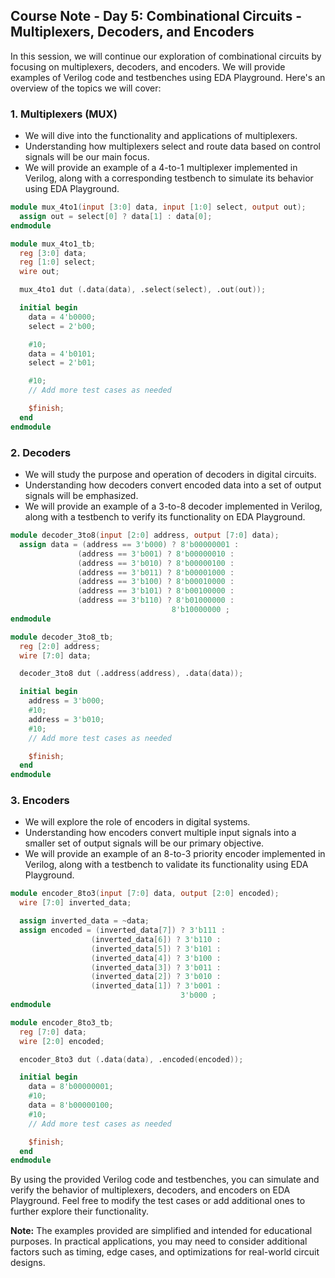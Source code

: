 ## Course Note - Day 5: Combinational Circuits - Multiplexers, Decoders, and Encoders

In this session, we will continue our exploration of combinational circuits by focusing on multiplexers, decoders, and encoders. We will provide examples of Verilog code and testbenches using EDA Playground. Here's an overview of the topics we will cover:

### 1. Multiplexers (MUX)

- We will dive into the functionality and applications of multiplexers.
- Understanding how multiplexers select and route data based on control signals will be our main focus.
- We will provide an example of a 4-to-1 multiplexer implemented in Verilog, along with a corresponding testbench to simulate its behavior using EDA Playground.

```verilog
module mux_4to1(input [3:0] data, input [1:0] select, output out);
  assign out = select[0] ? data[1] : data[0];
endmodule
```

```verilog
module mux_4to1_tb;
  reg [3:0] data;
  reg [1:0] select;
  wire out;

  mux_4to1 dut (.data(data), .select(select), .out(out));

  initial begin
    data = 4'b0000;
    select = 2'b00;

    #10;
    data = 4'b0101;
    select = 2'b01;

    #10;
    // Add more test cases as needed

    $finish;
  end
endmodule
```

### 2. Decoders

- We will study the purpose and operation of decoders in digital circuits.
- Understanding how decoders convert encoded data into a set of output signals will be emphasized.
- We will provide an example of a 3-to-8 decoder implemented in Verilog, along with a testbench to verify its functionality on EDA Playground.

```verilog
module decoder_3to8(input [2:0] address, output [7:0] data);
  assign data = (address == 3'b000) ? 8'b00000001 :
               (address == 3'b001) ? 8'b00000010 :
               (address == 3'b010) ? 8'b00000100 :
               (address == 3'b011) ? 8'b00001000 :
               (address == 3'b100) ? 8'b00010000 :
               (address == 3'b101) ? 8'b00100000 :
               (address == 3'b110) ? 8'b01000000 :
                                    8'b10000000 ;
endmodule
```

```verilog
module decoder_3to8_tb;
  reg [2:0] address;
  wire [7:0] data;

  decoder_3to8 dut (.address(address), .data(data));

  initial begin
    address = 3'b000;
    #10;
    address = 3'b010;
    #10;
    // Add more test cases as needed

    $finish;
  end
endmodule
```

### 3. Encoders

- We will explore the role of encoders in digital systems.
- Understanding how encoders convert multiple input signals into a smaller set of output signals will be our primary objective.
- We will provide an example of an 8-to-3 priority encoder implemented in Verilog, along with a testbench to validate its functionality using EDA Playground.

```verilog
module encoder_8to3(input [7:0] data, output [2:0] encoded);
  wire [7:0] inverted_data;

  assign inverted_data = ~data;
  assign encoded = (inverted_data[7]) ? 3'b111 :
                  (inverted_data[6]) ? 3'b110 :
                  (inverted_data[5]) ? 3'b101 :
                  (inverted_data[4]) ? 3'b100 :
                  (inverted_data[3]) ? 3'b011 :
                  (inverted_data[2]) ? 3'b010 :
                  (inverted_data[1]) ? 3'b001 :
                                      3'b000 ;
endmodule
```

```verilog
module encoder_8to3_tb;
  reg [7:0] data;
  wire [2:0] encoded;

  encoder_8to3 dut (.data(data), .encoded(encoded));

  initial begin
    data = 8'b00000001;
    #10;
    data = 8'b00000100;
    #10;
    // Add more test cases as needed

    $finish;
  end
endmodule
```

By using the provided Verilog code and testbenches, you can simulate and verify the behavior of multiplexers, decoders, and encoders on EDA Playground. Feel free to modify the test cases or add additional ones to further explore their functionality.

**Note:** The examples provided are simplified and intended for educational purposes. In practical applications, you may need to consider additional factors such as timing, edge cases, and optimizations for real-world circuit designs.
